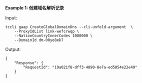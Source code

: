 **Example 1: 创建域名解析记录**



Input: 

```
tccli gaap CreateGlobalDomainDns --cli-unfold-argument  \
    --ProxyIdList link-wefcrwqp \
    --NationCountryInnerCodes 1000000 \
    --DomainId dm-00ye8ek7
```

Output: 
```
{
    "Response": {
        "RequestId": "19a021f8-dff3-4890-8e7a-ed5054e22e49"
    }
}
```


